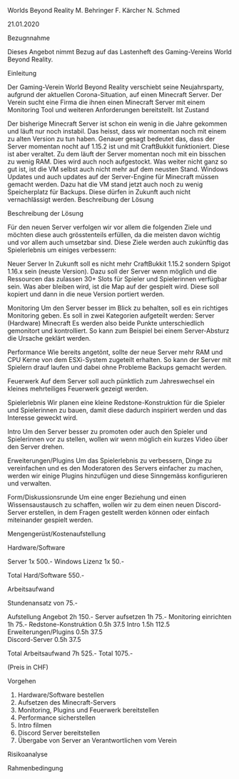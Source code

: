 Worlds Beyond Reality
M. Behringer F. Kärcher N. Schmed

21.01.2020

Bezugnnahme

Dieses Angebot nimmt Bezug auf das Lastenheft des Gaming-Vereins World Beyond Reality.

Einleitung

Der Gaming-Verein World Beyond Reality verschiebt seine Neujahrsparty, aufgrund der aktuellen Corona-Situation, auf einen Minecraft Server. Der Verein sucht eine Firma die ihnen einen Minecraft Server mit einem Monitoring Tool und weiteren Anforderungen bereitstellt. Ist Zustand

Der bisherige Minecraft Server ist schon ein wenig in die Jahre gekommen und läuft nur noch instabil. Das heisst, dass wir momentan noch mit einem zu alten Version zu tun haben. Genauer gesagt bedeutet das, dass der Server momentan nocht auf 1.15.2 ist und mit CraftBukkit funktioniert. Diese ist aber veraltet. Zu dem läuft der Server momentan noch mit ein bisschen zu wenig RAM. Dies wird auch noch aufgestockt. Was weiter nicht ganz so gut ist, ist die VM selbst auch nicht mehr auf dem neusten Stand. Windows Updates und auch updates auf der Server-Engine für Minecraft müssen gemacht werden. Dazu hat die VM stand jetzt auch noch zu wenig Speicherplatz für Backups. Diese dürfen in Zukunft auch nicht vernachlässigt werden.
Beschreibung der Lösung


Beschreibung der Lösung

Für den neuen Server verfolgen wir vor allem die folgenden Ziele und möchten diese auch grösstenteils erfüllen, da die meisten davon wichtig und vor allem auch umsetzbar sind. Diese Ziele werden auch zukünftig das Spielerlebnis um einiges verbessern:

Neuer Server
In Zukunft soll es nicht mehr CraftBukkit 1.15.2 sondern Spigot 1.16.x sein (neuste Version). Dazu soll der Server wenn möglich und die Ressourcen das zulassen 30+ Slots für Spieler und Spielerinnen verfügbar sein. Was aber bleiben wird, ist die Map auf der gespielt wird. Diese soll kopiert und dann in die neue Version portiert werden.

Monitoring
Um den Server besser im Blick zu behalten, soll es ein richtiges Monitoring geben. Es soll in zwei Kategorien aufgeteilt werden: Server (Hardware) Minecraft Es werden also beide Punkte unterschiedlich gemonitort und kontrolliert. So kann zum Beispiel bei einem Server-Absturz die Ursache geklärt werden.

Performance
Wie bereits angetönt, sollte der neue Server mehr RAM und CPU Kerne von dem ESXi-System zugeteilt erhalten. So kann der Server mit Spielern drauf laufen und dabei ohne Probleme Backups gemacht werden.

Feuerwerk
Auf dem Server soll auch pünktlich zum Jahreswechsel ein kleines mehrteiliges Feuerwerk gezeigt werden.

Spielerlebnis
Wir planen eine kleine Redstone-Konstruktion für die Spieler und Spielerinnen zu bauen, damit diese dadurch inspiriert werden und das Interesse geweckt wird.

Intro
Um den Server besser zu promoten oder auch den Spieler und Spielerinnen vor zu stellen, wollen wir wenn möglich ein kurzes Video über den Server drehen.

Erweiterungen/Plugins
Um das Spielerlebnis zu verbessern, Dinge zu vereinfachen und es den Moderatoren des Servers einfacher zu machen, werden wir einige Plugins hinzufügen und diese Sinngemäss konfigurieren und verwalten.

Form/Diskussionsrunde
Um eine enger Beziehung und einen Wissensaustausch zu schaffen, wollen wir zu dem einen neuen Discord-Server erstellen, in dem Fragen gestellt werden können oder einfach miteinander gespielt werden.


Mengengerüst/Kostenaufstellung

Hardware/Software

Server                  1x      500.-
Windows Lizenz          1x      50.-

Total Hard/Software             550.-

Arbeitsaufwand

Stundenansatz von 75.-

Aufstellung Angebot     2h      150.-
Server aufsetzen        1h      75.-
Monitoring einrichten   1h      75.-
Redstone-Konstruktion   0.5h    37.5
Intro                   1.5h    112.5
Erweiterungen/Plugins   0.5h    37.5  
Discord-Server          0.5h    37.5

Total Arbeitsaufwand    7h      525.-
Total                           1075.-


(Preis in CHF)


Vorgehen

1. Hardware/Software bestellen
2. Aufsetzen des Minecraft-Servers
3. Monitoring, Plugins und Feuerwerk bereitstellen
4. Performance sicherstellen
5. Intro filmen
6. Discord Server bereitstellen
7. Übergabe von Server an Verantwortlichen vom Verein


Risikoanalyse

Rahmenbedingung
